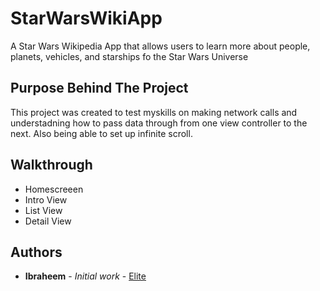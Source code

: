 # StarWarsWikiApp

A Star Wars Wikipedia App that allows users to learn more about people, planets, vehicles, and starships fo the Star Wars Universe

## Purpose Behind The Project 

This project was created to test myskills on making network calls and understadning how to pass data through from one view controller to the next. Also being able to set up infinite scroll.


## Walkthrough 
* Homescreeen 
* Intro View
* List View
* Detail View

## Authors

* **Ibraheem** - *Initial work* - [Elite](https://github.com/PNadiadhara/Elite)
